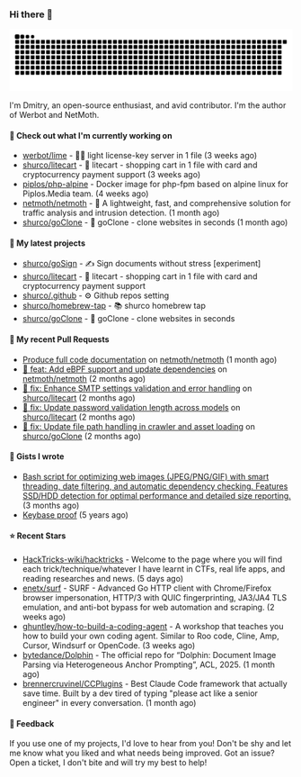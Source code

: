### Hi there 👋

![](https://github.com/shurco/shurco/raw/output/github-contribution-grid-snake.svg)

I'm Dmitry, an open-source enthusiast, and avid contributor. I'm the author of Werbot and NetMoth. 

#### 👷 Check out what I'm currently working on

- [werbot/lime](https://github.com/werbot/lime) - 🍋‍🟩 light license-key server in 1 file (3 weeks ago)
- [shurco/litecart](https://github.com/shurco/litecart) - 🛒 litecart - shopping cart in 1 file with card and cryptocurrency payment support (3 weeks ago)
- [piplos/php-alpine](https://github.com/piplos/php-alpine) - Docker image for php-fpm based on alpine linux for Piplos.Media team. (4 weeks ago)
- [netmoth/netmoth](https://github.com/netmoth/netmoth) - 🚀 A lightweight, fast, and comprehensive solution for traffic analysis and intrusion detection. (1 month ago)
- [shurco/goClone](https://github.com/shurco/goClone) - 🌱 goClone - clone websites in seconds (1 month ago)

#### 🌱 My latest projects

- [shurco/goSign](https://github.com/shurco/goSign) - ✍️ Sign documents without stress [experiment]
- [shurco/litecart](https://github.com/shurco/litecart) - 🛒 litecart - shopping cart in 1 file with card and cryptocurrency payment support
- [shurco/.github](https://github.com/shurco/.github) - ⚙️ Github repos setting
- [shurco/homebrew-tap](https://github.com/shurco/homebrew-tap) - 📚 shurco homebrew tap
- [shurco/goClone](https://github.com/shurco/goClone) - 🌱 goClone - clone websites in seconds

#### 🔨 My recent Pull Requests

- [Produce full code documentation](https://github.com/netmoth/netmoth/pull/108) on [netmoth/netmoth](https://github.com/netmoth/netmoth) (1 month ago)
- [🔧 feat: Add eBPF support and update dependencies](https://github.com/netmoth/netmoth/pull/105) on [netmoth/netmoth](https://github.com/netmoth/netmoth) (2 months ago)
- [🔧 fix: Enhance SMTP settings validation and error handling](https://github.com/shurco/litecart/pull/221) on [shurco/litecart](https://github.com/shurco/litecart) (2 months ago)
- [🔧 fix: Update password validation length across models](https://github.com/shurco/litecart/pull/220) on [shurco/litecart](https://github.com/shurco/litecart) (2 months ago)
- [🔧 fix: Update file path handling in crawler and asset loading](https://github.com/shurco/goClone/pull/33) on [shurco/goClone](https://github.com/shurco/goClone) (2 months ago)

#### 📓 Gists I wrote

- [Bash script for optimizing web images (JPEG/PNG/GIF) with smart threading, date filtering, and automatic dependency checking. Features SSD/HDD detection for optimal performance and detailed size reporting.](https://gist.github.com/84bb2012c2d4b0feddea089ba03efebd) (3 months ago)
- [Keybase proof](https://gist.github.com/959752bb9b046d792e71ca185f48d641) (5 years ago)

#### ⭐ Recent Stars

- [HackTricks-wiki/hacktricks](https://github.com/HackTricks-wiki/hacktricks) - Welcome to the page where you will find each trick/technique/whatever I have learnt in CTFs, real life apps, and reading researches and news. (5 days ago)
- [enetx/surf](https://github.com/enetx/surf) - SURF - Advanced Go HTTP client with Chrome/Firefox browser impersonation, HTTP/3 with QUIC fingerprinting, JA3/JA4 TLS emulation, and anti-bot bypass for web automation and scraping. (2 weeks ago)
- [ghuntley/how-to-build-a-coding-agent](https://github.com/ghuntley/how-to-build-a-coding-agent) - A workshop that teaches you how to build your own coding agent. Similar to Roo code, Cline, Amp, Cursor, Windsurf or OpenCode. (3 weeks ago)
- [bytedance/Dolphin](https://github.com/bytedance/Dolphin) - The official repo for “Dolphin: Document Image Parsing via Heterogeneous Anchor Prompting”, ACL, 2025. (1 month ago)
- [brennercruvinel/CCPlugins](https://github.com/brennercruvinel/CCPlugins) - Best Claude Code framework that actually save time. Built by a dev tired of typing &#34;please act like a senior engineer&#34; in every conversation. (1 month ago)

#### 💬 Feedback

If you use one of my projects, I'd love to hear from you! Don't be shy and let me know what you liked
and what needs being improved. Got an issue? Open a ticket, I don't bite and will try my best to help!
